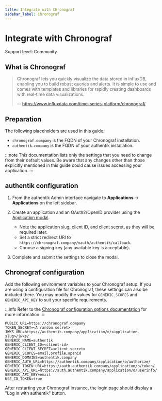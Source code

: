 ```yaml
---
title: Integrate with Chronograf
sidebar_label: Chronograf
---
```


# Integrate with Chronograf

<span class="badge badge--secondary">Support level: Community</span>

## What is Chronograf

> Chronograf lets you quickly visualize the data stored in InfluxDB, enabling you to build robust queries and alerts. It is simple to use and comes with templates and libraries for rapidly creating dashboards with real-time data visualizations.
>
> -- https://www.influxdata.com/time-series-platform/chronograf/

## Preparation

The following placeholders are used in this guide:

- `chronograf.company` is the FQDN of your Chronograf installation.
- `authentik.company` is the FQDN of your authentik installation.

:::note
This documentation lists only the settings that you need to change from their default values. Be aware that any changes other than those explicitly mentioned in this guide could cause issues accessing your application.
:::

## authentik configuration

1. From the authentik Admin interface navigate to **Applications** -> **Applications** on the left sidebar.

2. Create an application and an OAuth2/OpenID provider using the [Application modal](https://docs.goauthentik.io/docs/add-secure-apps/applications/manage_apps#instructions).
    - Note the application slug, client ID, and client secret, as they will be required later.
    - Set a strict redirect URI to `https://chronograf.company/oauth/authentik/callback`.
    - Choose a signing key (any available key is acceptable).
3. Complete and submit the settings to close the modal.

## Chronograf configuration

Add the following environment variables to your Chronograf setup. If you are using a configuration file for Chronograf, these settings can also be included there. You may modify the values for `GENERIC_SCOPES` and `GENERIC_API_KEY` to suit your specific requirements.

:::info
Refer to the [Chronograf configuration options documentation](https://docs.influxdata.com/chronograf/v1/administration/config-options/) for more information.
:::

```
PUBLIC_URL=https://chronograf.company
TOKEN_SECRET=<A random secret>
JWKS_URL=https://authentik.company/application/o/<application-slug>/jwks/
GENERIC_NAME=authentik
GENERIC_CLIENT_ID=<client-id>
GENERIC_CLIENT_SECRET=<client-secret>
GENERIC_SCOPES=email,profile,openid
GENERIC_DOMAINS=authentik.company
GENERIC_AUTH_URL=https://authentik.company/application/o/authorize/
GENERIC_TOKEN_URL=https://auth.authentik.company/application/o/token/
GENERIC_API_URL=https://auth.authentik.company/application/o/userinfo/
GENERIC_API_KEY=email
USE_ID_TOKEN=true
```

After restarting your Chronograf instance, the login page should display a "Log in with authentik" button.
